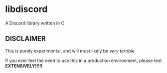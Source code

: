 # libdiscord
A Discord library written in C

## DISCLAIMER
This is purely experimental, and will most likely be _very terrible._

If you ever feel the need to use this in a production environment, please test **EXTENSIVELY!!!!!**
